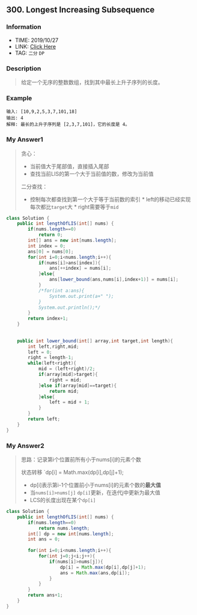 ## 300. Longest Increasing Subsequence

### Information
* TIME: 2019/10/27
* LINK: [Click Here](https://leetcode-cn.com/problems/longest-increasing-subsequence/)
* TAG: `二分` `DP`

### Description
> 给定一个无序的整数数组，找到其中最长上升子序列的长度。

### Example
```text
输入: [10,9,2,5,3,7,101,18]
输出: 4 
解释: 最长的上升子序列是 [2,3,7,101]，它的长度是 4。
```

### My Answer1
> 贪心：
> * 当前值大于尾部值，直接插入尾部
> * 查找当前LIS的第一个大于当前值的数，修改为当前值
> 
> 二分查找：
> * 控制每次都查找到第一个大于等于当前数的索引
>       * left的移动已经实现每次都比`target`大
>       * right需要等于`mid`
```java
class Solution {
    public int lengthOfLIS(int[] nums) {
        if(nums.length==0)
            return 0;
        int[] ans = new int[nums.length];
        int index = 0;
        ans[0] = nums[0];
        for(int i=0;i<nums.length;i++){
            if(nums[i]>ans[index]){
                ans[++index] = nums[i];
            }else{
                ans[lower_bound(ans,nums[i],index+1)] = nums[i];  
            }
            /*for(int a:ans){
                System.out.print(a+" ");
            }
            System.out.println();*/
        }
        return index+1;
    }
    
    
    public int lower_bound(int[] array,int target,int length){
        int left,right,mid;
        left = 0;
        right = length-1;
        while(left<right){
            mid = (left+right)/2;
            if(array[mid]>target){
                right = mid;
            }else if(array[mid]==target){
                return mid;   
            }else{
                left = mid + 1;
            }
        }
        return left;
    }
}
```

### My Answer2
> 思路：记录第i个位置前所有小于nums[i]的元素个数
> 
> 状态转移 `dp[i] = Math.max(dp[i],dp[j]+1);
>   * dp[i]表示第i-1个位置前小于nums[i]的元素个数的**最大值**
>   * 当`nums[i]>nums[j]` `dp[i]`更新，在迭代j中更新为最大值
>   * LCS的长度出现在某个`dp[i]`
```java
class Solution {
    public int lengthOfLIS(int[] nums) {
        if(nums.length==0)
            return nums.length;
        int[] dp = new int[nums.length];
        int ans = 0;
        
        for(int i=0;i<nums.length;i++){
            for(int j=0;j<i;j++){
                if(nums[i]>nums[j]){
                    dp[i] = Math.max(dp[i],dp[j]+1);
                    ans = Math.max(ans,dp[i]);
                }
            }
        }
        return ans+1;
    }
}
```